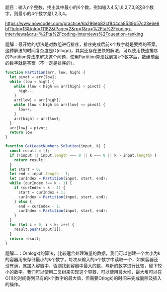 题目：输入n个整数，找出其中最小的K个数。例如输入4,5,1,6,2,7,3,8这8个数字，则最小的4个数字是1,2,3,4。

https://www.nowcoder.com/practice/6a296eb82cf844ca8539b57c23e6e9bf?tpId=13&tqId=11182&tPage=2&rp=1&ru=%2Fta%2Fcoding-interviews&qru=%2Fta%2Fcoding-interviews%2Fquestion-ranking

题解：最开始的想法是对数组进行排序，排序完成后前k个数字就是要找的答案。这种解法的时间复杂度是O(nlogn)，其实还存在更快的解法，可以使用快速排序的Partition算法来解决这个问题，使用Partition算法找到第k个数字后，数组前面的数字就是答案（不一定是排序的）。

```js
function Partition(arr, low, high) {
  let pivot = arr[low];
  while (low < high) {
    while (low < high && arr[high] > pivot) {
      high--;
    }
    arr[low] = arr[high];
    while (low < high && arr[low] <= pivot) {
      low++;
    }
    arr[high] = arr[low];
  }
  arr[low] = pivot;
  return low;
}

function GetLeastNumbers_Solution(input, k) {
  const result = [];
  if (!input || input.length === 0 || k === 0 || k > input.length) {
    return result;
  }
  let start = 0;
  let end = input.length - 1;
  let curIndex = Partition(input, start, end);
  while (curIndex !== k - 1) {
    if (curIndex < k - 1) {
      start = curIndex + 1;
      curIndex = Partition(input, start, end);
    } else {
      end = curIndex - 1;
      curIndex = Partition(input, start, end);
    }
  }
  for (let i = 0; i < k; i++) {
    result.push(input[i]);
  }
  return result;
}
```

题解二：O(nlogk)的算法，比较适合处理海量的数据，我们可以创建一个大小为k的容器用来存储最小的k个数字，每次从输入的n个数字中读取一个，如果容器还没有满，就加入容器中，否则找到容器中最大的数，与新的数字进行比较，留下较小的数字。我们可以使用二叉树来实现这个容器，可以使用最大堆，最大堆可以在O(1)的时间得到已有的k个数字的最大值，但需要O(logk)的时间来完成删除及插入的操作。